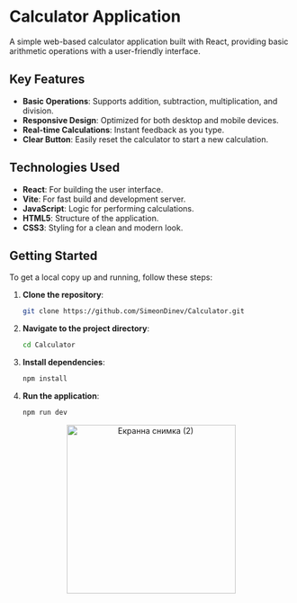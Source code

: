 # Calculator Application

A simple web-based calculator application built with React, providing basic arithmetic operations with a user-friendly interface.

## Key Features

- **Basic Operations**: Supports addition, subtraction, multiplication, and division.
- **Responsive Design**: Optimized for both desktop and mobile devices.
- **Real-time Calculations**: Instant feedback as you type.
- **Clear Button**: Easily reset the calculator to start a new calculation.

## Technologies Used

- **React**: For building the user interface.
- **Vite**: For fast build and development server.
- **JavaScript**: Logic for performing calculations.
- **HTML5**: Structure of the application.
- **CSS3**: Styling for a clean and modern look.

## Getting Started

To get a local copy up and running, follow these steps:

1. **Clone the repository**:
   ```bash
   git clone https://github.com/SimeonDinev/Calculator.git
   ```
2. **Navigate to the project directory**:
   ```bash
   cd Calculator
   ```
3. **Install dependencies**:
   ```bash
   npm install
   ```
4. **Run the application**:
   ```bash
   npm run dev
   ```
   
<div style="text-align: center;">
    <img src="https://github.com/user-attachments/assets/c6f9b6d1-51ad-4192-9879-221079d74fa3" alt="Екранна снимка (2)" width="300"/>
</div>



